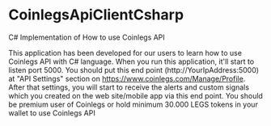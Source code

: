 # CoinlegsApiClientCsharp
C# Implementation of How to use Coinlegs API

This application has been developed for our users to learn how to use Coinlegs API with C# language. When you run this application, it'll start to listen port 5000. 
You should put this end point (http://YourIpAddress:5000) at "API Settings" section on https://www.coinlegs.com/Manage/Profile.
After that settings, you will start to receive the alerts and custom signals which you created on the web site/mobile app via this end point. 
You should be premium user of Coinlegs or hold minimum 30.000 LEGS tokens in your wallet to use Coinlegs API

